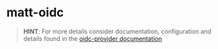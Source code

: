 # matt-oidc

> **HINT**: For more details consider documentation, configuration and details found in the [oidc-provider documentation](https://github.com/panva/node-oidc-provider)
